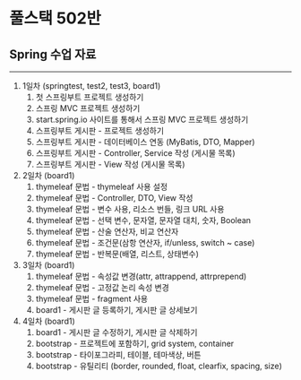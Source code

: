# 풀스택 502반
## Spring 수업 자료

---

1. 1일차 (springtest, test2, test3, board1)
	1. 첫 스프링부트 프로젝트 생성하기
	2. 스프링 MVC 프로젝트 생성하기
	3. start.spring.io 사이트를 통해서 스프링 MVC 프로젝트 생성하기
	4. 스프링부트 게시판 - 프로젝트 생성하기
	5. 스프링부트 게시판 - 데이터베이스 연동 (MyBatis, DTO, Mapper)
	6. 스프링부트 게시판 - Controller, Service 작성 (게시물 목록)
	7. 스프링부트 게시판 - View 작성 (게시물 목록)
2. 2일차 (board1)
	1. thymeleaf 문법 - thymeleaf 사용 설정
	2. thymeleaf 문법 - Controller, DTO, View 작성
	3. thymeleaf 문법 - 변수 사용, 리소스 번들, 링크 URL 사용
	4. thymeleaf 문법 - 선택 변수, 문자열, 문자열 대치, 숫자, Boolean
	5. thymeleaf 문법 - 산술 연산자, 비교 연산자
	6. thymeleaf 문법 - 조건문(삼항 연산자, if/unless, switch ~ case)
	7. thymeleaf 문법 - 반복문(배열, 리스트, 상태변수)
3. 3일차 (board1)
	1. thymeleaf 문법 - 속성값 변경(attr, attrappend, attrprepend)
	2. thymeleaf 문법 - 고정값 논리 속성 변경
	3. thymeleaf 문법 - fragment 사용
	4. board1 - 게시판 글 등록하기, 게시판 글 상세보기
4. 4일차 (board1)
	1. board1 - 게시판 글 수정하기, 게시판 글 삭제하기
	2. bootstrap - 프로젝트에 포함하기, grid system, container
	3. bootstrap - 타이포그라피, 테이블, 테마색상, 버튼
	4. bootstrap - 유틸리티 (border, rounded, float, clearfix, spacing, size)
